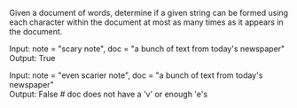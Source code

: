 
Given a document of words, determine if a given string can be formed using each character within the document at most as many times as it appears in the document.

Input: note = "scary note", doc = "a bunch of text from today's newspaper"  
Output: True

Input: note = "even scarier note", doc = "a bunch of text from today's newspaper"  
Output: False    # doc does not have a 'v' or enough 'e's

